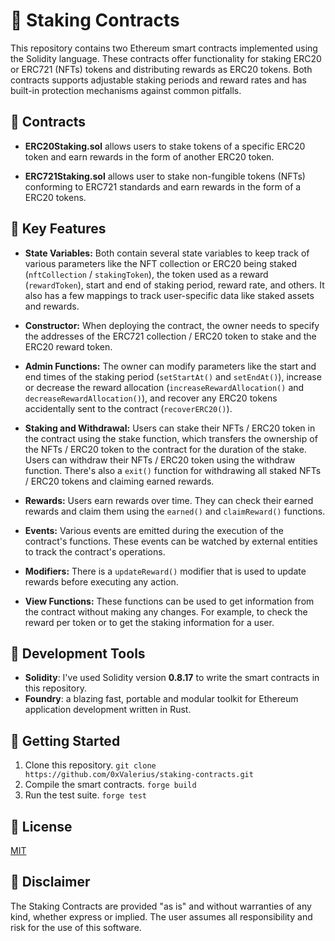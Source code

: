 # 🥩 Staking Contracts

This repository contains two Ethereum smart contracts implemented using the Solidity language. These contracts offer functionality for staking ERC20 or ERC721 (NFTs) tokens and distributing rewards as ERC20 tokens. Both contracts supports adjustable staking periods and reward rates and has built-in protection mechanisms against common pitfalls.

## 📄 Contracts

- **ERC20Staking.sol** allows users to stake tokens of a specific ERC20 token and earn rewards in the form of another ERC20 token.

- **ERC721Staking.sol** allows user to stake non-fungible tokens (NFTs) conforming to ERC721 standards and earn rewards in the form of a ERC20 tokens.

## 🔑 Key Features

- **State Variables:** Both contain several state variables to keep track of various parameters like the NFT collection or ERC20 being staked (`nftCollection` / `stakingToken`), the token used as a reward (`rewardToken`), start and end of staking period, reward rate, and others. It also has a few mappings to track user-specific data like staked assets and rewards.

- **Constructor:** When deploying the contract, the owner needs to specify the addresses of the ERC721 collection / ERC20 token to stake and the ERC20 reward token.

- **Admin Functions:** The owner can modify parameters like the start and end times of the staking period (`setStartAt()` and `setEndAt()`), increase or decrease the reward allocation (`increaseRewardAllocation()` and `decreaseRewardAllocation()`), and recover any ERC20 tokens accidentally sent to the contract (`recoverERC20()`).

- **Staking and Withdrawal:** Users can stake their NFTs / ERC20 token in the contract using the stake function, which transfers the ownership of the NFTs / ERC20 token to the contract for the duration of the stake. Users can withdraw their NFTs / ERC20 token using the withdraw function. There's also a `exit()` function for withdrawing all staked NFTs / ERC20 tokens and claiming earned rewards.

- **Rewards:** Users earn rewards over time. They can check their earned rewards and claim them using the `earned()` and `claimReward()` functions.

- **Events:** Various events are emitted during the execution of the contract's functions. These events can be watched by external entities to track the contract's operations.

- **Modifiers:** There is a `updateReward()` modifier that is used to update rewards before executing any action.

- **View Functions:** These functions can be used to get information from the contract without making any changes. For example, to check the reward per token or to get the staking information for a user.

## :wrench: Development Tools

- **Solidity**: I've used Solidity version **0.8.17** to write the smart contracts in this repository.
- **Foundry**: a blazing fast, portable and modular toolkit for Ethereum application development written in Rust.

## :rocket: Getting Started

1. Clone this repository. `git clone https://github.com/0xValerius/staking-contracts.git`
2. Compile the smart contracts. `forge build`
3. Run the test suite. `forge test`

## :scroll: License

[MIT](https://choosealicense.com/licenses/mit/)

## 🚨 Disclaimer

The Staking Contracts are provided "as is" and without warranties of any kind, whether express or implied. The user assumes all responsibility and risk for the use of this software.
